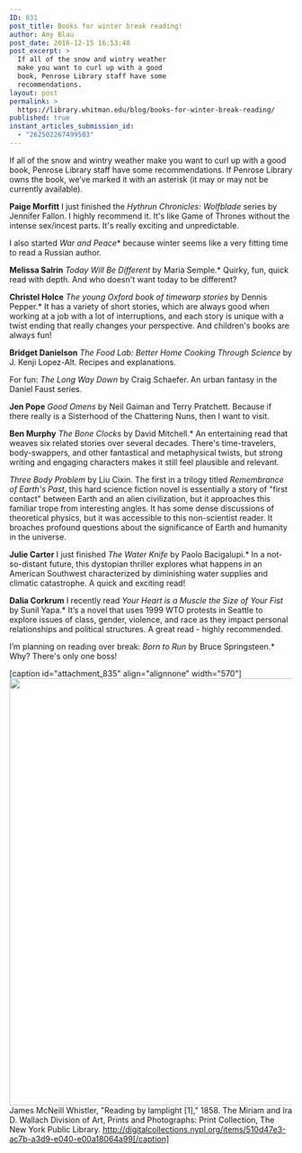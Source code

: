 ```yaml
---
ID: 831
post_title: Books for winter break reading!
author: Amy Blau
post_date: 2016-12-15 16:53:48
post_excerpt: >
  If all of the snow and wintry weather
  make you want to curl up with a good
  book, Penrose Library staff have some
  recommendations.
layout: post
permalink: >
  https://library.whitman.edu/blog/books-for-winter-break-reading/
published: true
instant_articles_submission_id:
  - "262502267499503"
---
```

If all of the snow and wintry weather make you want to curl up with a good book, Penrose Library staff have some recommendations. If Penrose Library owns the book, we’ve marked it with an asterisk (it may or may not be currently available).

<strong>Paige Morfitt</strong>
I just finished the <em>Hythrun Chronicles: Wolfblade</em> series by Jennifer Fallon. I highly recommend it. It's like Game of Thrones without the intense sex/incest parts. It's really exciting and unpredictable.

I also started <em>War and Peace</em>* because winter seems like a very fitting time to read a Russian author.

<strong>Melissa Salrin</strong>
<em>Today Will Be Different</em> by Maria Semple.* Quirky, fun, quick read with depth. And who doesn't want today to be different?

<strong>Christel Holce</strong>
<em>The young Oxford book of timewarp stories</em> by Dennis Pepper.* It has a variety of short stories, which are always good when working at a job with a lot of interruptions, and each story is unique with a twist ending that really changes your perspective. And children's books are always fun!

<strong>Bridget Danielson</strong>
<em>The Food Lab: Better Home Cooking Through Science</em> by J. Kenji Lopez-Alt. Recipes and explanations.

For fun: <em>The Long Way Down</em> by Craig Schaefer. An urban fantasy in the Daniel Faust series.

<strong>Jen Pope</strong>
<em>Good Omens</em> by Neil Gaiman and Terry Pratchett. Because if there really is a Sisterhood of the Chattering Nuns, then I want to visit.

<strong>Ben Murphy</strong>
<em>The Bone Clocks</em> by David Mitchell.* An entertaining read that weaves six related stories over several decades. There's time-travelers, body-swappers, and other fantastical and metaphysical twists, but strong writing and engaging characters makes it still feel plausible and relevant.

<em>Three Body Problem</em> by Liu Cixin. The first in a trilogy titled <em>Remembrance of Earth's Past</em>, this hard science fiction novel is essentially a story of "first contact" between Earth and an alien civilization, but it approaches this familiar trope from interesting angles. It has some dense discussions of theoretical physics, but it was accessible to this non-scientist reader. It broaches profound questions about the significance of Earth and humanity in the universe.

<strong>Julie Carter</strong>
I just finished <em>The Water Knife</em> by Paolo Bacigalupi.* In a not-so-distant future, this dystopian thriller explores what happens in an American Southwest characterized by diminishing water supplies and climatic catastrophe. A quick and exciting read!

<strong>Dalia Corkrum</strong>
I recently read <em>Your Heart is a Muscle the Size of Your Fist</em> by Sunil Yapa.* It’s a novel that uses 1999 WTO protests in Seattle to explore issues of class, gender, violence, and race as they impact personal relationships and political structures. A great read - highly recommended.

I’m planning on reading over break: <em>Born to Run</em> by Bruce Springsteen.* Why? There's only one boss!

[caption id="attachment_835" align="alignnone" width="570"]<img class="wp-image-835 size-full" src="https://library.whitman.edu/blog/wp-content/uploads/sites/4/2016/12/nypl.digitalcollections.510d47e3-ac7b-a3d9-e040-e00a18064a99.001.w.jpg" width="570" height="760" /> James McNeill Whistler, "Reading by lamplight [1]," 1858. The Miriam and Ira D. Wallach Division of Art, Prints and Photographs: Print Collection, The New York Public Library. http://digitalcollections.nypl.org/items/510d47e3-ac7b-a3d9-e040-e00a18064a99[/caption]